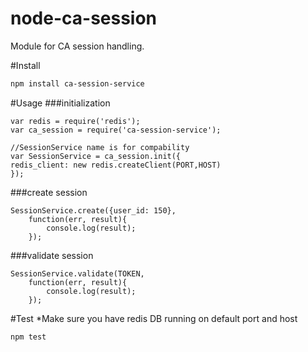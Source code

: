 # node-ca-session
Module for CA session handling.

#Install
```sh
npm install ca-session-service
```

#Usage
###initialization
```node
var redis = require('redis');
var ca_session = require('ca-session-service');

//SessionService name is for compability
var SessionService = ca_session.init({
redis_client: new redis.createClient(PORT,HOST)
});
```

###create session
```node
SessionService.create({user_id: 150}, 
    function(err, result){
        console.log(result);
    });
```
###validate session
```node
SessionService.validate(TOKEN, 
    function(err, result){
        console.log(result);
    });
```

#Test
*Make sure you have redis DB running on default port and host
```bash
npm test
```



